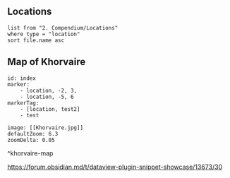 ## Locations
```dataview
list from "2. Compendium/Locations"
where type = "location"
sort file.name asc
```

## Map of Khorvaire

```leaflet
id: index
marker:
	- location, -2, 3,
	- location, -5, 6
markerTag: 
	- [location, test2]
	- test

image: [[Khorvaire.jpg]]
defaultZoom: 6.3
zoomDelta: 0.05
```
^khorvaire-map

https://forum.obsidian.md/t/dataview-plugin-snippet-showcase/13673/30 